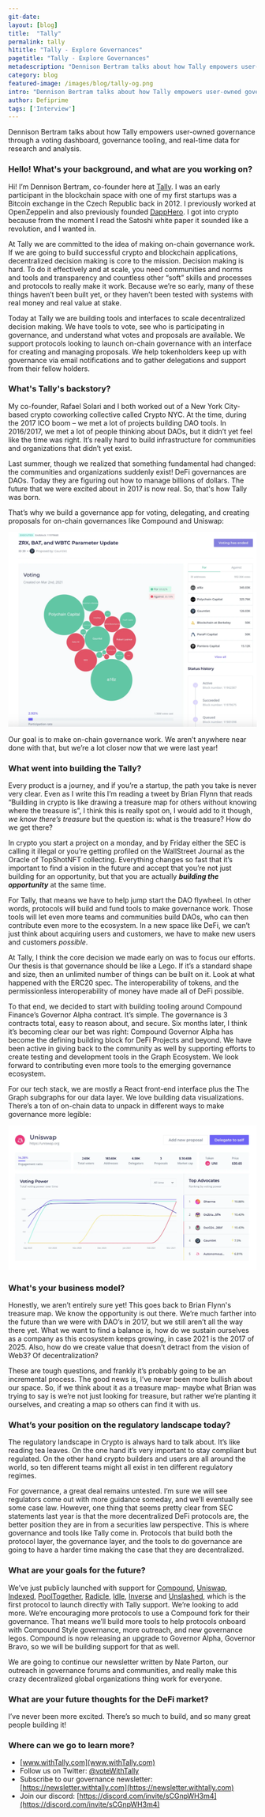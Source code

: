 ```yaml
---
git-date:
layout: [blog]
title:  "Tally"
permalink: tally
h1title: "Tally - Explore Governances"
pagetitle: "Tally - Explore Governances"
metadescription: "Dennison Bertram talks about how Tally empowers user-owned governance through a voting dashboard, governance tooling, and real-time data for research and analysis"
category: blog
featured-image: /images/blog/tally-og.png
intro: "Dennison Bertram talks about how Tally empowers user-owned governance through a voting dashboard, governance tooling, and real-time data for research and analysis"
author: Defiprime
tags: ['Interview']
---
```

Dennison Bertram talks about how Tally empowers user-owned governance through a voting dashboard, governance tooling, and real-time data for research and analysis.

### Hello! What's your background, and what are you working on?

Hi! I’m Dennison Bertram, co-founder here at [Tally](http://www.withTally.com ). I was an early participant in the blockchain space with one of my first startups was a Bitcoin exchange in the Czech Republic back in 2012. I previously worked at OpenZeppelin and also previously founded [DappHero](https://www.dapphero.io/). I got into crypto because from the moment I read the Satoshi white paper it sounded like a revolution, and I wanted in.

At Tally we are committed to the idea of making on-chain governance work. If we are going to build successful crypto and blockchain applications, decentralized decision making is core to the mission. Decision making is hard. To do it effectively and at scale, you need communities and norms and tools and transparency and countless other “soft” skills and processes and protocols to really make it work. Because we’re so early, many of these things haven’t been built yet, or they haven’t been tested with systems with real money and real value at stake.

Today at Tally we are building tools and interfaces to scale decentralized decision making. We have tools to vote, see who is participating in governance, and understand what votes and proposals are available. We support protocols looking to launch on-chain governance with an interface for creating and managing proposals. We help tokenholders keep up with governance via email notifications and to gather delegations and support from their fellow holders.


### What's Tally's backstory?

My co-founder, Rafael Solari and I both worked out of a New York City-based crypto coworking collective called Crypto NYC. At the time, during the 2017 ICO boom – we met a lot of projects building DAO tools. In 2016/2017, we met a lot of people thinking about DAOs, but it didn’t yet feel like the time was right. It’s really hard to build infrastructure for communities and organizations that didn’t yet exist.

Last summer, though we realized that something fundamental had changed: the communities and organizations suddenly exist! DeFi governances are DAOs. Today they are figuring out how to manage billions of dollars. The future that we were excited about in 2017 is now real. So, that's how Tally was born.

That’s why we build a governance app for voting, delegating, and creating proposals for on-chain governances like Compound and Uniswap:

[![](/images/blog/tally/image1.webp)](/images/blog/tally/image1.webp)

Our goal is to make on-chain governance work. We aren’t anywhere near done with that, but we’re a lot closer now that we were last year!


### What went into building the Tally?

Every product is a journey, and if you’re a startup, the path you take is never very clear. Even as I write this I’m reading a tweet by Brian Flynn that reads “Building in crypto is like drawing a treasure map for others without knowing where the treasure is”, I think this is really spot on, I would add to it though, _we know there’s treasure_ but the question is: what is the treasure? How do we get there?

In crypto you start a project on a monday, and by Friday either the SEC is calling it illegal or you’re getting profiled on the WallStreet Journal as the Oracle of TopShotNFT collecting. Everything changes so fast that it’s important to find a vision in the future and accept that you’re not just building for an opportunity, but that you are actually **_building the opportunity_** at the same time.

For Tally, that means we have to help jump start the DAO flywheel. In other words, protocols will build and fund tools to make governance work. Those tools will let even more teams and communities build DAOs, who can then contribute even more to the ecosystem. In a new space like DeFi, we can’t just think about acquiring users and customers, we have to make new users and customers _possible_.

At Tally, I think the core decision we made early on was to focus our efforts. Our thesis is that governance should be like a Lego. If it’s a standard shape and size, then an unlimited number of things can be built on it. Look at what happened with the ERC20 spec. The interoperability of tokens, and the permissionless interoperability of money have made all of DeFi possible.

To that end, we decided to start with building tooling around Compound Finance’s Governor Alpha contract. It’s simple. The governance is 3 contracts total, easy to reason about, and secure. Six months later, I think it’s becoming clear our bet was right: Compound Governor Alpha has become the defining building block for DeFi Projects and beyond. We have been active in giving back to the community as well by supporting efforts to create testing and development tools in the Graph Ecosystem. We look forward to contributing even more tools to the emerging governance ecosystem.

For our tech stack, we are mostly a React front-end interface plus the The Graph subgraphs for our data layer. We love building data visualizations. There’s a ton of on-chain data to unpack in different ways to make governance more legible:

[![](/images/blog/tally/image2.webp)](/images/blog/tally/image2.webp)

### What's your business model?

Honestly, we aren’t entirely sure yet! This goes back to Brian Flynn's treasure map. We know the opportunity is out there. We’re much farther into the future than we were with DAO’s in 2017, but we still aren’t all the way there yet. What we want to find a balance is, how do we sustain ourselves as a company as this ecosystem keeps growing, in case 2021 is the 2017 of 2025. Also, how do we create value that doesn’t detract from the vision of Web3? Of decentralization?

These are tough questions, and frankly it’s probably going to be an incremental process. The good news is, I’ve never been more bullish about our space. So, if we think about it as a treasure map- maybe what Brian was trying to say is we’re not just looking for treasure, but rather we’re planting it ourselves, and creating a map so others can find it with us.  


### What’s your position on the regulatory landscape today?

The regulatory landscape in Crypto is always hard to talk about. It’s like reading tea leaves. On the one hand it’s very important to stay compliant but regulated. On the other hand crypto builders and users are all around the world, so ten different teams might all exist in ten different regulatory regimes.

For governance, a great deal remains untested. I’m sure we will see regulators come out with more guidance someday, and we’ll eventually see some case law. However, one thing that seems pretty clear from SEC statements last year is that the more decentralized DeFi protocols are, the better position they are in from a securities law perspective. This is where governance and tools like Tally come in. Protocols that build both the protocol layer, the governance layer, and the tools to do governance are going to have a harder time making the case that they are decentralized.


### What are your goals for the future?

We’ve just publicly launched with support for [Compound](https://www.withtally.com/governance/compound), [Uniswap](https://www.withtally.com/governance/uniswap), [Indexed](https://www.withtally.com/governance/indexed), [PoolTogether](https://www.withtally.com/governance/pooltogether), [Radicle](https://www.withtally.com/governance/radicle), [Idle](https://www.withtally.com/governance/idle), [Inverse](https://www.withtally.com/governance/inverse) and [Unslashed](https://www.withtally.com/governance/unslashed), which is the first protocol to launch directly with Tally support.  We’re looking to add more. We’re encouraging more protocols to use a Compound fork for their governance. That means we’ll build more tools to help protocols onboard with Compound Style governance, more outreach, and new governance legos. Compound is now releasing an upgrade to Governor Alpha, Governor Bravo, so we will be building support for that as well.

We are going to continue our newsletter written by Nate Parton, our outreach in governance forums and communities, and really make this crazy decentralized global organizations thing work for everyone.  


### What are your future thoughts for the DeFi market?

I’ve never been more excited. There’s so much to build, and so many great people building it!


### Where can we go to learn more?

- [www.withTally.com](www.withTally.com)
- Follow us on Twitter: [@voteWithTally](https://twitter.com/voteWithTally)
- Subscribe to our governance newsletter: [https://newsletter.withtally.com](https://newsletter.withtally.com)
- Join our discord: [https://discord.com/invite/sCGnpWH3m4](https://discord.com/invite/sCGnpWH3m4)
